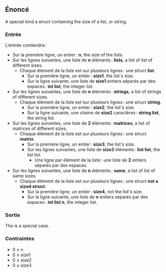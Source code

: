 ## Énoncé

A special kind a struct containing the size of a list, or string.

### Entrée

L’entrée contiendra :

- Sur la première ligne, un entier : **n**, the size of the lists.
- Sur les lignes suivantes, une liste de **n** éléments : **lists**, a list of
  list of different sizes.
    - Chaque élément de la liste est sur plusieurs lignes : une struct
      **list**.
        - Sur la première ligne, un entier : **size1**, the list's size.
        - Sur la ligne suivante, une liste de **size1** entiers séparés par des
          espaces : **int list**, the integer list.
- Sur les lignes suivantes, une liste de **n** éléments : **strings**, a list
  of strings of different sizes.
    - Chaque élément de la liste est sur plusieurs lignes : une struct
      **string**.
        - Sur la première ligne, un entier : **size2**, the list's size.
        - Sur la ligne suivante, une chaine de **size2** caractères : **string
          list**, the string list.
- Sur les lignes suivantes, une liste de **2** éléments : **matrices**, a list
  of matrices of different sizes.
    - Chaque élément de la liste est sur plusieurs lignes : une struct
      **matrix**.
        - Sur la première ligne, un entier : **size3**, the list's size.
        - Sur les lignes suivantes, une liste de **size3** éléments : **list
          list**, the list list.
            - Une ligne par élément de la liste : une liste de **2** entiers
              séparés par des espaces.
- Sur les lignes suivantes, une liste de **n** éléments : **same**, a list of
  list of same sizes.
    - Chaque élément de la liste est sur plusieurs lignes : une struct **not a
      sized struct**.
        - Sur la première ligne, un entier : **size4**, not the list's size.
        - Sur la ligne suivante, une liste de **n** entiers séparés par des
          espaces : **int list n**, the integer list.

### Sortie

The is a special case.

### Contraintes

- 0 ≤ n
- 0 ≤ size1
- 0 ≤ size2
- 0 ≤ size3
